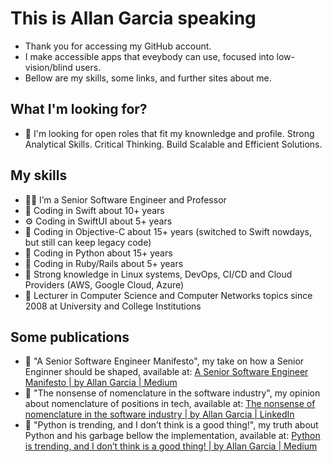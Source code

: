 # This is Allan Garcia speaking

- Thank you for accessing my GitHub account.
- I make accessible apps that eveybody can use, focused into low-vision/blind users.
- Bellow are my skills, some links, and further sites about me.

## What I'm looking for?

- 👀 I'm looking for open roles that fit my knownledge and profile. Strong Analytical Skills. Critical Thinking. Build Scalable and Efficient Solutions.

## My skills

- 👨‍💻 I’m a Senior Software Engineer and Professor
- 🚀 Coding in Swift about 10+ years
- ⚙️ Coding in SwiftUI about 5+ years
- 🥶 Coding in Objective-C about 15+ years (switched to Swift nowdays, but still can keep legacy code)
- 🐍 Coding in Python about 15+ years
- 🚂 Coding in Ruby/Rails about 5+ years
- 🐧 Strong knowledge in Linux systems, DevOps, CI/CD and Cloud Providers (AWS, Google Cloud, Azure)
- 📣 Lecturer in Computer Science and Computer Networks topics since 2008 at University and College Institutions

## Some publications

- 📕 "A Senior Software Engineer Manifesto", my take on how a Senior Enginner should be shaped, available at:
  [A Senior Software Engineer Manifesto | by Allan Garcia | Medium](https://medium.com/@prof.allangarcia/a-senior-software-engineer-manifesto-431fb34194f5)
- 📕 "The nonsense of nomenclature in the software industry", my opinion about nomenclature of positions in tech, available at:
  [The nonsense of nomenclature in the software industry | by Allan Garcia | LinkedIn](https://www.linkedin.com/pulse/nonsense-nomenclature-software-industry-allan-garcia-agojf?trackingId=U0evXTBoS9Cn3rIxXlkZiQ%3D%3D&lipi=urn%3Ali%3Apage%3Ad_flagship3_profile_view_base_recent_activity_content_view%3B6EeL59GSTamQgaajEHb%2BAg%3D%3D)
- 📕 "Python is trending, and I don’t think is a good thing!", my truth about Python and his garbage bellow the implementation, available at: [Python is trending, and I don’t think is a good thing! | by Allan Garcia | Medium](https://medium.com/@prof.allangarcia/python-is-trending-and-i-dont-think-is-a-good-thing-a21da525b745)
